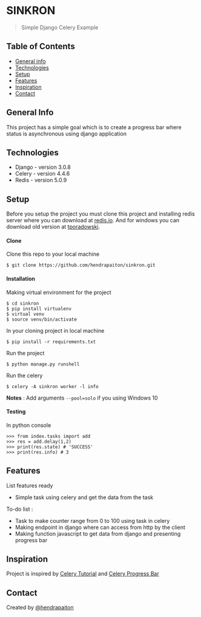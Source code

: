 # SINKRON
> Simple Django Celery Example

## Table of Contents
* [General info](#general-info)
* [Technologies](#technologies)
* [Setup](#setup)
* [Features](#features)
* [Inspiration](#inspiration)
* [Contact](#contact)

## General Info
This project has a simple goal which is to create a progress bar 
where status is asynchronous using django application

## Technologies
* Django - version 3.0.8
* Celery - version 4.4.6
* Redis - version 5.0.9

## Setup
Before you setup the project you must clone this project and installing
redis server where you can download at [redis.io](https://redis.io/download). 
And for windows you can download old version at [tporadowski](https://github.com/tporadowski/redis/releases).

#### Clone
Clone this repo to your local machine 
```
$ git clone https://github.com/hendrapaiton/sinkron.git
```

#### Installation
Making virtual environment for the project
```
$ cd sinkron
$ pip install virtualenv
$ virtual venv
$ source venv/bin/activate
```
In your cloning project in local machine
```
$ pip install -r requirements.txt
```
Run the project
```
$ python manage.py runshell
```
Run the celery
```
$ celery -A sinkron worker -l info
```
__Notes__ : Add arguments `--pool=solo` if you using Windows 10

#### Testing
In python console
```
>>> from index.tasks import add
>>> res = add.delay(1,2)
>>> print(res.state) # 'SUCCESS'
>>> print(res.info) # 3
```

## Features
List features ready
* Simple task using celery and get the data from the task

To-do list :
* Task to make counter range from 0 to 100 using task in celery
* Making endpoint in django where can access from http by the client
* Making function javascript to get data from django and presenting progress bar


## Inspiration
Project is inspired by [Celery Tutorial](https://medium.com/swlh/python-developers-celery-is-a-must-learn-technology-heres-how-to-get-started-578f5d63fab3)
and [Celery Progress Bar](https://buildwithdjango.com/blog/post/celery-progress-bars/)

## Contact
Created by [@hendrapaiton](https://github.com/hendrapaiton)
